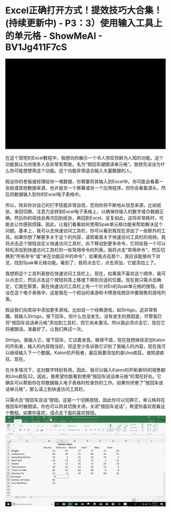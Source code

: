 # Excel正确打开方式！提效技巧大合集！(持续更新中) - P3：3）使用输入工具上的单元格 - ShowMeAI - BV1Jg411F7cS

![](img/b5fe42f0b88cc861c29c8d5c6910724a_0.png)

在这个简短的Excel教程中，我想向你展示一个令人惊叹但鲜为人知的功能。这个功能我认为对很多人会非常有帮助，名为“按回车键朗读单元格”。我想先谈谈为什么你可能想使用这个功能。这个功能非常适合输入大量数据的人。

假设你的老板或经理给你一堆数据，你需要将其输入到Excel中。你可能会看着一张纸或其他数据来源，也许是另一个屏幕或另一个应用程序。但你会看着源头，然后将数据输入到你的Excel电子表格中。

所以，除非你对自己的打字技能非常自信，否则你将不断地从信息来源，比如纸张，来回切换，注意力会转到Excel电子表格上，以确保你输入的数字或😊数据正确，然后你的视线会再次回到纸张，再回到Excel，反复如此。这将非常耗时，可能会让你感到烦躁。因此，让我们看看如何使用Spak单元格功能来帮助解决这个问题。基本上，我可以去快速访问工具栏，你可以看到我现在添加了一些额外的工具。如果你想了解更多关于这个的内容，请观看我关于快速访问工具栏的视频。我将点击这个按钮自定义快速访问工具栏，向下移动到更多命令，它将给我一个可以轻松添加到快速访问工具栏的一些常用命令的列表。我将点击“常用命令”，然后切换到“所有命令”或“未在功能区中的命令”，如果我点击那个，我应该能够向下浏览，找到Spak单元格功能。看到了，我将点击它，点击添加，它就添加上了。

我想把这个工具列表放在快速访问工具栏上。现在，如果我不喜欢这个顺序，我可以点击它，然后点击这个按钮将其上移或下移到合适的位置。现在我只需点击确定，它就在那里。我在快速访问工具栏上有一个针对En的Spak单元格的按钮。假设在这个电子表格中，这是我在一个假设的桌游和卡牌游戏商店中要销售的游戏列表。

假设我们向库存中添加更多游戏。比如说一个经典游戏，如Strtigo。这非常有趣。我输入Strtigo，按下回车，但什么也没发生。没有发生的原因是，尽管我已将“按回车说话单元格”添加到工具栏，但它尚未激活。所以我必须点击它，现在它将被朗读。准备好了。让我们再试一次。

Strtigo。我输入它，按下回车，它试着发音。做得不错，现在我想继续添加Katon的开拓者，输入的内容相当好。但这至少告诉我它识别了我输入的内容，现在我可以继续输入下一个数据。Katon的开拓者，最后我要添加的是Uno疯狂。谁知道疯狂。现在。

在许多情况下，这对数字特别有用。因此，我可以输入Katon的开拓者65的销售额和Uno疯狂32。因此，我希望你能看到使用“按回车说话单元格”的潜在好处。它确实可以帮助你在将数据输入电子表格时检查你的工作。如果你厌倦了“按回车说话单元格”，那么请上到快速访问工具栏。

只需点击“按回车说话”按钮。这是一个切换按钮，因此你可以切换它，单元格将在按回车时被朗读。你也可以将其切换关闭，关闭“按回车说话”。希望你喜欢观看这个教程。如果你喜欢，请点击下面的喜欢按钮。![](img/b5fe42f0b88cc861c29c8d5c6910724a_2.png)
